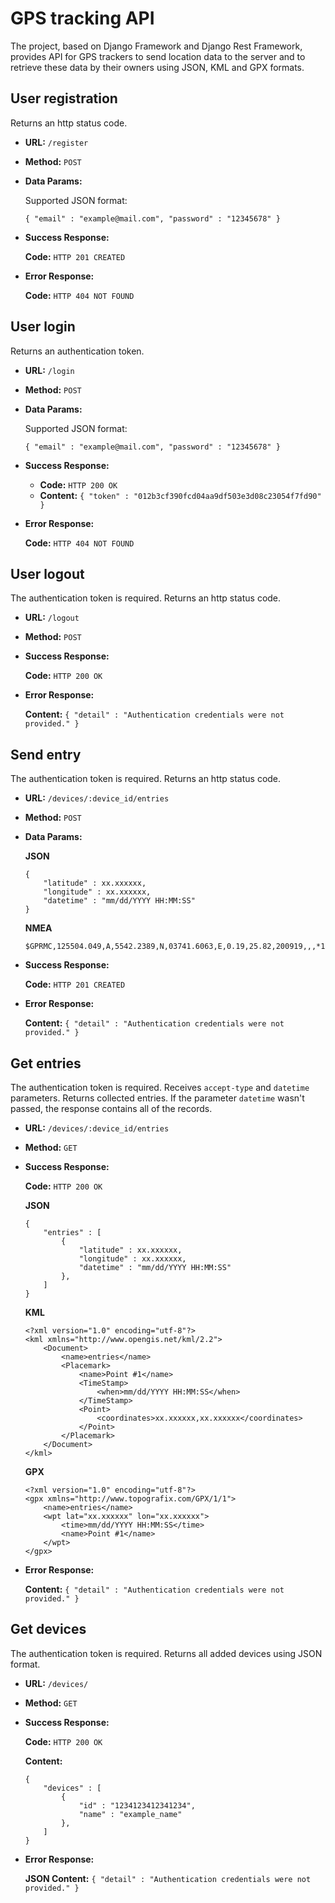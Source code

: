 # GPS tracking API

The project, based on Django Framework and Django Rest Framework, provides API for GPS trackers to send location data to the server and to retrieve these data by their owners using JSON, KML and GPX formats.

**User registration**
----
  Returns an http status code.

* **URL:** `/register`

* **Method:** `POST`
  
* **Data Params:**

  Supported JSON format:

  `{ "email" : "example@mail.com", "password" : "12345678" }`

* **Success Response:**

  **Code:** `HTTP 201 CREATED`
 
* **Error Response:**

  **Code:** `HTTP 404 NOT FOUND`

**User login**
----
  Returns an authentication token.

* **URL:** `/login`

* **Method:** `POST`
  
* **Data Params:**

  Supported JSON format:

  `{ "email" : "example@mail.com", "password" : "12345678" }`

* **Success Response:**

  * **Code:** `HTTP 200 OK`<br />
  * **Content:** `{ "token" : "012b3cf390fcd04aa9df503e3d08c23054f7fd90" }`
 
* **Error Response:**

  **Code:** `HTTP 404 NOT FOUND`

**User logout**
----
  The authentication token is required. Returns an http status code.

* **URL:** `/logout`

* **Method:** `POST`
  
* **Success Response:**

  **Code:** `HTTP 200 OK`
 
* **Error Response:**

  **Content:** `{ "detail" : "Authentication credentials were not provided." }`

**Send entry**
----
  The authentication token is required. Returns an http status code.

* **URL:** `/devices/:device_id/entries`

* **Method:** `POST`
  
* **Data Params:**

  **JSON**

  ```
  { 
      "latitude" : xx.xxxxxx, 
      "longitude" : xx.xxxxxx, 
      "datetime" : "mm/dd/YYYY HH:MM:SS" 
  }
  ```
  
  **NMEA**
  
  ```
  $GPRMC,125504.049,A,5542.2389,N,03741.6063,E,0.19,25.82,200919,,,*17
  ```

* **Success Response:**

  **Code:** `HTTP 201 CREATED`
 
* **Error Response:**

  **Content:** `{ "detail" : "Authentication credentials were not provided." }`
  
**Get entries**
----
  The authentication token is required. Receives `accept-type` and `datetime` parameters. Returns collected entries. If the parameter `datetime` wasn't passed, the response contains all of the records.

* **URL:** `/devices/:device_id/entries`

* **Method:** `GET`

* **Success Response:**

  **Code:** `HTTP 200 OK`
  
  **JSON**
  
  ```
  { 
      "entries" : [ 
          { 
              "latitude" : xx.xxxxxx, 
              "longitude" : xx.xxxxxx, 
              "datetime" : "mm/dd/YYYY HH:MM:SS" 
          }, 
      ]
  }
  ```
  
  **KML**
  
  ```
  <?xml version="1.0" encoding="utf-8"?>
  <kml xmlns="http://www.opengis.net/kml/2.2">
      <Document>
          <name>entries</name>
          <Placemark>
              <name>Point #1</name>
              <TimeStamp>
                  <when>mm/dd/YYYY HH:MM:SS</when>
              </TimeStamp>
              <Point>
                  <coordinates>xx.xxxxxx,xx.xxxxxx</coordinates>
              </Point>
          </Placemark>
      </Document>
  </kml>
  ```
  
  **GPX**
  
  ```
  <?xml version="1.0" encoding="utf-8"?>
  <gpx xmlns="http://www.topografix.com/GPX/1/1">
      <name>entries</name>
      <wpt lat="xx.xxxxxx" lon="xx.xxxxxx">
          <time>mm/dd/YYYY HH:MM:SS</time>
          <name>Point #1</name>
      </wpt>
  </gpx>
  ```
  
 
* **Error Response:**

  **Content:** `{ "detail" : "Authentication credentials were not provided." }`
  
**Get devices**
----
  The authentication token is required. Returns all added devices using JSON format.

* **URL:** `/devices/`

* **Method:** `GET`

* **Success Response:**

  **Code:** `HTTP 200 OK`
  
  **Content:** 
  
  ```
  { 
      "devices" : [ 
          { 
              "id" : "1234123412341234", 
              "name" : "example_name"
          }, 
      ]
  }
  ```
 
* **Error Response:**

  **JSON Content:** `{ "detail" : "Authentication credentials were not provided." }`

